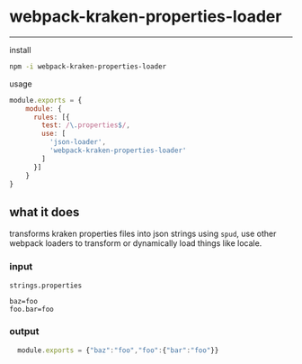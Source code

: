 # webpack-kraken-properties-loader
--------------------------

install

```bash
npm -i webpack-kraken-properties-loader
```

usage

```javascript
module.exports = {
    module: {
      rules: [{
        test: /\.properties$/,
        use: [
          'json-loader',
          'webpack-kraken-properties-loader'
        ]
      }]
    }
}

```

## what it does

transforms kraken properties files into json strings using `spud`, use other webpack loaders to transform or dynamically load things like locale.

### input

`strings.properties`

```
baz=foo
foo.bar=foo
```

### output

```javascript
  module.exports = {"baz":"foo","foo":{"bar":"foo"}}
```